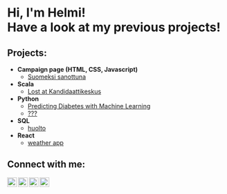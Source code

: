 <h1>Hi, I'm Helmi! <br/> Have a look at my previous projects!</h1>

<h2>Projects:</h2>

- <b>Campaign page (HTML, CSS, Javascript)</b>
  - [Suomeksi sanottuna](https://github.com/joshmadakor1/Algorithms-Practice)
- <b>Scala</b>
  - [Lost at Kandidaattikeskus](https://github.com/joshmadakor1/4chan-Image-Analysis-Middleware-C964)
- <b>Python</b>
  - [Predicting Diabetes with Machine Learning](https://github.com/joshmadakor1/Sentinel-Lab)
  - [???](https://github.com/joshmadakor1/Jwipe.PowerShell)
- <b>SQL</b>
  - [huolto](https://github.com/joshmadakor1/EncrypterPOC)
- <b>React</b>
  - [weather app](https://github.com/joshmadakor1/EncrypterPOC)




<h2>Connect with me:</h2>

[<img align="left" alt="JoshMadakor | YouTube" width="22px" src="https://cdn.jsdelivr.net/npm/simple-icons@v3/icons/youtube.svg" />][youtube]
[<img align="left" alt="JoshMadakor | Twitter" width="22px" src="https://cdn.jsdelivr.net/npm/simple-icons@v3/icons/twitter.svg" />][twitter]
[<img align="left" alt="JoshMadakor | LinkedIn" width="22px" src="https://cdn.jsdelivr.net/npm/simple-icons@v3/icons/linkedin.svg" />][linkedin]
[<img align="left" alt="JoshMadakor | Instagram" width="22px" src="https://cdn.jsdelivr.net/npm/simple-icons@v3/icons/instagram.svg" />][instagram]

[twitter]: https://twitter.com/joshmadakor
[youtube]: https://www.youtube.com/c/joshmadakor
[instagram]: https://www.instagram.com/joshmadakor/
[linkedin]: https://linkedin.com/in/joshmadakor

<!--
**joshmadakor1/joshmadakor1** is a ✨ _special_ ✨ repository because its `README.md` (this file) appears on your GitHub profile.

Here are some ideas to get you started:

- 🔭 I’m currently working on ...
- 🌱 I’m currently learning ...
- 👯 I’m looking to collaborate on ...
- 🤔 I’m looking for help with ...
- 💬 Ask me about ...
- 📫 How to reach me: ...
- 😄 Pronouns: ...
- ⚡ Fun fact: ...
-->
